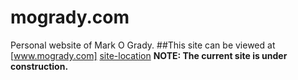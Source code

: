 # mogrady.com
Personal website of Mark O Grady.
##This site can be viewed at [www.mogrady.com] [site-location]
**NOTE: The current site is under construction.**

[site-location]:http://www.mogrady.com
